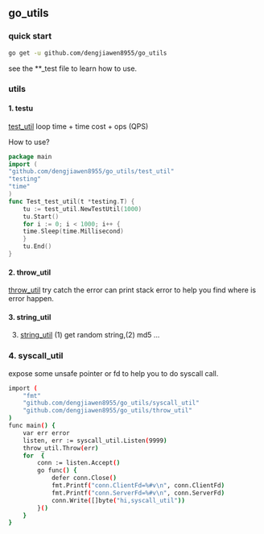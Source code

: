 ## go_utils

### quick start

```bash
go get -u github.com/dengjiawen8955/go_utils
```
see the **_test file to learn how to use.

### utils

#### 1. testu
[test_util](test_util/) loop time +  time cost + ops (QPS)

How to use?
```go
package main
import (
"github.com/dengjiawen8955/go_utils/test_util"
"testing"
"time"
)
func Test_test_util(t *testing.T) {
    tu := test_util.NewTestUtil(1000)
    tu.Start()
    for i := 0; i < 1000; i++ {
    time.Sleep(time.Millisecond)
    }
    tu.End()
}
```

#### 2. throw_util

[throw_util](throw_util) try catch the error can print stack error to help you find where is error happen.

#### 3. string_util

3. [string_util](string_util) (1) get random string,(2) md5 ...

### 4. syscall_util 

expose some unsafe pointer or fd to help you to do syscall call.

```bash
import (
	"fmt"
	"github.com/dengjiawen8955/go_utils/syscall_util"
	"github.com/dengjiawen8955/go_utils/throw_util"
)
func main() {
	var err error
	listen, err := syscall_util.Listen(9999)
	throw_util.Throw(err)
	for  {
		conn := listen.Accept()
		go func() {
			defer conn.Close()
			fmt.Printf("conn.ClientFd=%#v\n", conn.ClientFd)
			fmt.Printf("conn.ServerFd=%#v\n", conn.ServerFd)
			conn.Write([]byte("hi,syscall_util"))
		}()
	}
}
```